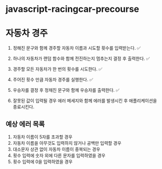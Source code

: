 # javascript-racingcar-precourse

# 자동차 경주

1. 정해진 문구와 함께 경주할 자동차 이름과 시도할 횟수를 입력받는다. ✅

2. 하나의 자동차가 랜덤 함수와 함께 전진하는지 멈추는지 결정 후 출력한다. ✅

3. 경주할 모든 자동차가 한 번의 횟수를 시도한다. ✅

4. 주어진 횟수 만큼 자동차 경주를 실행한다. ✅

5. 우승자를 결정 후 정채진 문구와 함께 우승자를 출력한다. ✅

6. 잘못된 값이 입력될 경우 에러 메세지와 함께 에러를 발생시킨 후 애플리케이션을 종료시킨다.

## 예상 에러 목록

1. 자동차 이름이 5자를 초과할 경우
2. 자동차 이름을 아무것도 입력하지 않거나 공백만 입력할 경우
3. 대소문자 상관 없이 자동차 이름이 중복되는 경우
4. 횟수 입력에 숫자 외에 다른 문자를 입력하였을 경우
5. 횟수 입력에 0을 입력하였을 경우
